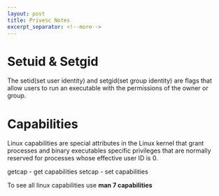 ```yaml
---
layout: post
title: Privesc Notes
excerpt_separator: <!--more-->
---
```


# Setuid & Setgid
The setid(set user identity) and setgid(set group identity) are flags that allow users to run an executable with the permissions of the owner or group.

<!--more-->

# Capabilities
Linux capabilities are special attributes in the Linux kernel that grant processes and binary executables specific privileges that are normally reserved for processes whose effective user ID is 0.

getcap - get capabilities
setcap - set capabilities

To see all linux capabilities use **man 7 capabilities**
